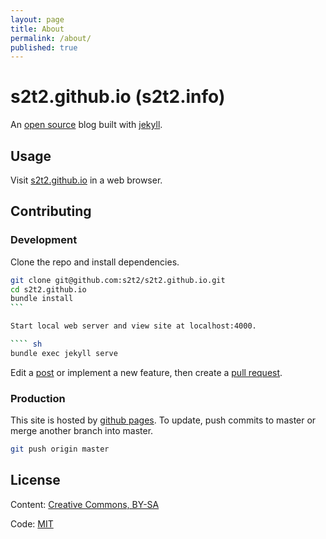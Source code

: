 ```yaml
---
layout: page
title: About
permalink: /about/
published: true
---
```


# s2t2.github.io (s2t2.info)

An [open source](https://github.com/s2t2/s2t2.github.io) blog built with [jekyll](http://jekyllrb.com/).

## Usage

Visit [s2t2.github.io](http://s2t2.github.io/) in a web browser.

## Contributing

### Development

Clone the repo and install dependencies.

```` sh
git clone git@github.com:s2t2/s2t2.github.io.git
cd s2t2.github.io
bundle install
```

Start local web server and view site at localhost:4000.

```` sh
bundle exec jekyll serve
````

Edit a [post](/_posts) or implement a new feature, then create a [pull request](https://github.com/s2t2/s2t2.github.io/pulls/).

### Production

This site is hosted by [github pages](https://pages.github.com/). To update, push commits to master or merge another branch into master.

```` sh
git push origin master
````

## License

Content: [Creative Commons, BY-SA](http://creativecommons.org/licenses/by-sa/4.0/)

Code: [MIT](http://opensource.org/licenses/mit-license.php)
